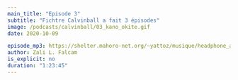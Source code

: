 ```yaml
---
main_title: "Episode 3"
subtitle: "Fichtre Calvinball a fait 3 épisodes"
image: /podcasts/calvinball/03_kano_okite.gif
date: 2020-10-09

episode_mp3: https://shelter.mahoro-net.org/~yattoz/musique/headphone_actor.mp3
author: Zali L. Falcam
is_explicit: no
duration: "1:23:45"
---
```


<PodcastHeader/>